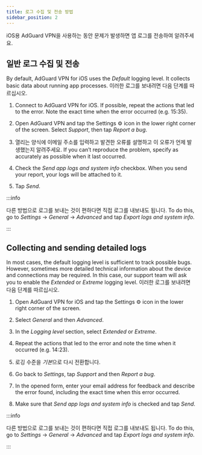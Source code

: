 ```yaml
---
title: 로그 수집 및 전송 방법
sidebar_position: 2
---
```


iOS용 AdGuard VPN을 사용하는 동안 문제가 발생하면 앱 로그를 전송하여 알려주세요.

## 일반 로그 수집 및 전송

By default, AdGuard VPN for iOS uses the *Default* logging level. It collects basic data about running app processes. 이러한 로그를 보내려면 다음 단계를 따르십시오.

1. Connect to AdGuard VPN for iOS. If possible, repeat the actions that led to the error. Note the exact time when the error occurred (e.g. 15:35).

2. Open AdGuard VPN and tap the Settings ⚙ icon in the lower right corner of the screen. Select *Support*, then tap *Report a bug*.

3. 열리는 양식에 이메일 주소를 입력하고 발견한 오류를 설명하고 이 오류가 언제 발생했는지 알려주세요. If you can’t reproduce the problem, specify as accurately as possible when it last occurred.

4. Check the *Send app logs and system info* checkbox. When you send your report, your logs will be attached to it.

5. Tap *Send*.

:::info

다른 방법으로 로그를 보내는 것이 편하다면 직접 로그를 내보내도 됩니다. To do this, go to *Settings* → *General* → *Advanced* and tap *Export logs and system info*.

:::

## Collecting and sending detailed logs

In most cases, the default logging level is sufficient to track possible bugs. However, sometimes more detailed technical information about the device and connections may be required. In this case, our support team will ask you to enable the *Extended* or *Extreme* logging level. 이러한 로그를 보내려면 다음 단계를 따르십시오.

1. Open AdGuard VPN for iOS and tap the Settings ⚙ icon in the lower right corner of the screen.

2. Select *General* and then *Advanced*.

3. In the *Logging level* section, select *Extended* or *Extreme*.

4. Repeat the actions that led to the error and note the time when it occurred (e.g. 14:23).

5. 로깅 수준을 *기본*으로 다시 전환합니다.

6. Go back to *Settings*, tap *Support* and then *Report a bug*.

7. In the opened form, enter your email address for feedback and describe the error found, including the exact time when this error occurred.

8. Make sure that *Send app logs and system info* is checked and tap *Send*.

:::info

다른 방법으로 로그를 보내는 것이 편하다면 직접 로그를 내보내도 됩니다. To do this, go to *Settings* → *General* → *Advanced* and tap *Export logs and system info*.

:::
